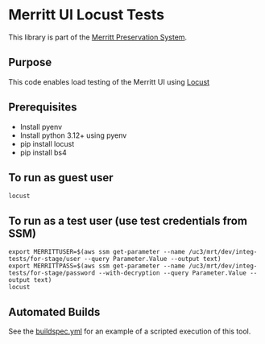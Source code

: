 # Merritt UI Locust Tests

This library is part of the [Merritt Preservation System](https://github.com/CDLUC3/mrt-doc).

## Purpose

This code enables load testing of the Merritt UI using [Locust](https://locust.io/)

## Prerequisites

- Install pyenv
- Install python 3.12+ using pyenv
- pip install locust
- pip install bs4

## To run as guest user

```
locust
```

## To run as a test user (use test credentials from SSM)

```
export MERRITTUSER=$(aws ssm get-parameter --name /uc3/mrt/dev/integ-tests/for-stage/user --query Parameter.Value --output text)
export MERRITTPASS=$(aws ssm get-parameter --name /uc3/mrt/dev/integ-tests/for-stage/password --with-decryption --query Parameter.Value --output text)
locust
```


## Automated Builds
See the [buildspec.yml](buildspec.yml) for an example of a scripted execution of this tool.